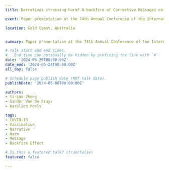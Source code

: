 ```yaml
---
title: Narratives stressing harm? A backfire of Corrective Messages on COVID-19 Vaccination for Pregnant Women

event: Paper presentation at the 74th Annual Conference of the International Communication Association (ICA 2024)

location: Gold Coast, Australia


summary: Paper presentation at the 74th Annual Conference of the International Communication Association (ICA 2024)

# Talk start and end times.
#   End time can optionally be hidden by prefixing the line with `#`.
date: '2024-06-20T00:00:00Z'
date_end: '2024-06-24T00:00:00Z'
all_day: false

# Schedule page publish date (NOT talk date).
publishDate: '2024-05-06T00:00:00Z'

authors: 
- Yi-Lun Jheng
- Sander Van de Cruys
- Karolien Poels

tags: 
- COVID-19
- Vaccination
- Narrative
- Harm
- Message
- Backfire Effect

# Is this a featured talk? (true/false)
featured: false

---
```




